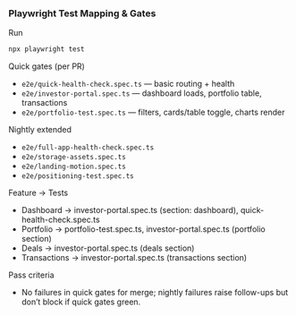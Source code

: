 ### Playwright Test Mapping & Gates

Run
```bash
npx playwright test
```

Quick gates (per PR)
- `e2e/quick-health-check.spec.ts` — basic routing + health
- `e2e/investor-portal.spec.ts` — dashboard loads, portfolio table, transactions
- `e2e/portfolio-test.spec.ts` — filters, cards/table toggle, charts render

Nightly extended
- `e2e/full-app-health-check.spec.ts`
- `e2e/storage-assets.spec.ts`
- `e2e/landing-motion.spec.ts`
- `e2e/positioning-test.spec.ts`

Feature → Tests
- Dashboard → investor-portal.spec.ts (section: dashboard), quick-health-check.spec.ts
- Portfolio → portfolio-test.spec.ts, investor-portal.spec.ts (portfolio section)
- Deals → investor-portal.spec.ts (deals section)
- Transactions → investor-portal.spec.ts (transactions section)

Pass criteria
- No failures in quick gates for merge; nightly failures raise follow-ups but don’t block if quick gates green.


